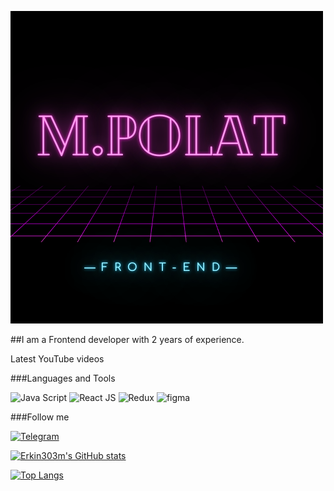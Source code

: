 [![Header](https://github.com/MustafaPolatov/MustafaPolatov/blob/main/assets/%D0%A7%D0%B5%D1%80%D0%BD%D1%8B%D0%B9%20%D0%B8%20%D0%A0%D0%BE%D0%B7%D0%BE%D0%B2%D1%8B%D0%B9%20%D0%9D%D0%B5%D0%BE%D0%BD%D0%BE%D0%B2%D1%8B%D0%B9%20%D0%9A%D0%BB%D1%83%D0%B1%D0%BD%D1%8B%D0%B9%20%D0%9B%D0%BE%D0%B3%D0%BE%D1%82%D0%B8%D0%BF%20(1).png)](https://github.com/Erkin303m/erkin303m/blob/main/assets/user.png)

##I am a Frontend developer with 2 years of experience.

Latest YouTube videos

###Languages and Tools

![Java Script](https://img.shields.io/badge/JavaScript-090909?style=for-the-badge&logo=javascript&logoColor=ffa500)
![React JS](https://img.shields.io/badge/React-090909?style=for-the-badge&logo=react&logoColor=47C5FB)
![Redux](https://img.shields.io/badge/Redux-090909?style=for-the-badge&logo=redux&logoColor=47C5FB)
![figma](https://img.shields.io/badge/figma-090909?style=for-the-badge&logo=figma&logoColor=f06292)



###Follow me

[![Telegram](https://img.shields.io/badge/telegram-090909?style=for-the-badge&logo=telegram&logoColor=f06292)](https://t.me/MySitesAndPortfolio)


[![Erkin303m's GitHub stats](https://github-readme-stats.vercel.app/api?username=erkin303m&show_icons=true&theme=radical)](https://github.com/Erkin303m/erkin303m)


[![Top Langs](https://github-readme-stats.vercel.app/api/top-langs/?username=anuraghazra&langs_count=8)](https://github.com/anuraghazra/github-readme-stats)